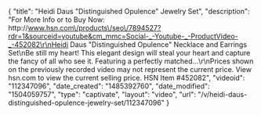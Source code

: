 {
    "title": "Heidi Daus \"Distinguished Opulence\" Jewelry Set",
    "description": "For More Info or to Buy Now: http:\/\/www.hsn.com\/products\/seo\/7894527?rdr=1&sourceid=youtube&cm_mmc=Social-_-Youtube-_-ProductVideo-_-452082\r\nHeidi Daus \"Distinguished Opulence\" Necklace and Earrings Set\nBe still my heart! This elegant design will steal your heart and capture the fancy of all who see it. Featuring a perfectly matched...\r\nPrices shown on the previously recorded video may not represent the current price.  View hsn.com to view the current selling price. HSN Item #452082",
    "videoid": "112347096",
    "date_created": "1485392760",
    "date_modified": "1504059757",
    "type": "captivate",
    "layout": "video",
    "url": "\/v\/heidi-daus-distinguished-opulence-jewelry-set\/112347096"
}